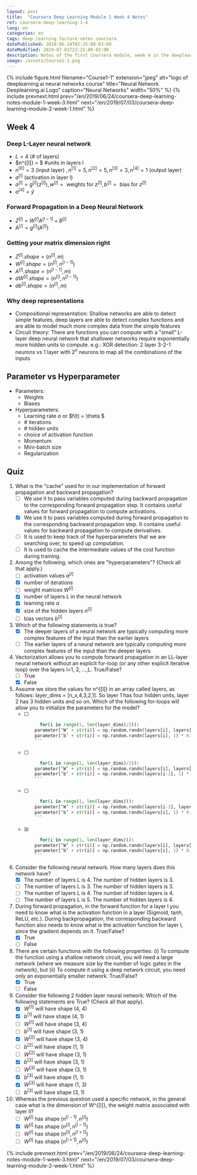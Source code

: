 ```yaml
---
layout: post
title:  "Coursera Deep Learning Module 1 Week 4 Notes"
ref: coursera-deep-learning-1-4
lang: en
categories: en
tags: deep-learning lecture-notes coursera
datePublished: 2019-06-24T02:25:00-03:00
dateModified: 2019-07-01T23:21:00-03:00
description: Notes of the first Coursera module, week 4 in the deeplearning.ai specialization
image: /assets/Course1-1.png
---
```


{% include figure.html filename="Course1-1" extension="jpeg" alt="logo of deeplearning.ai neural networks course" title="Neural Network Deeplearning.ai Logo" caption="Neural Networks" width="50%" %}
{% include prevnext.html prev="/en/2019/06/24/coursera-deep-learning-notes-module-1-week-3.html" next="/en/2019/07/03/coursera-deep-learning-module-2-week-1.html" %}
## Week 4
<script type="text/x-mathjax-config">
MathJax.Hub.Config({
  tex2jax: {inlineMath: [['$','$'], ['\\(','\\)']]},
  displayAlign: "left"
});
</script>
<script src='https://cdnjs.cloudflare.com/ajax/libs/mathjax/2.7.5/latest.js?config=TeX-MML-AM_CHTML' async></script>

### Deep L-Layer neural network

* $L = 4$ (# of layers)
* $n^{[l]} = $ #units in layers l
* $n^{[0]} = 3 \text{ (input layer) }, n^{[1]} = 5, n^{[2]} = 5, n^{[3]} = 3, n^{[4]} = 1 \text{ (output layer) }$
* $a^{[l]}$ (activation in layer l)
* $a^{[l]} = g^{[l]}(z^{[l]}), w^{[l]} = \text{ weights for } z^{[l]}, b^{[l]} = \text{ bias for } z^{[l]}$
* $a^{[4]} = \hat{y}$

### Forward Propagation in a Deep Neural Network

* $Z^{[l]} = W^{[l]}A^{[l-1]} + B^{[l]}$
* $A^{[l]} = g^{[l]}(A^{[l]})$

### Getting your matrix dimension right

* $Z^{[l]}.shape = (n^{[l]}, m)$
* $W^{[l]}.shape = (n^{[l]}, n^{[l-1]})$
* $A^{[l]}.shape = (n^{[l-1]}, m)$
* $dW^{[l]}.shape = (n^{[l]}, n^{[l-1]})$
* $db^{[l]}.shape = (n^{[l]}, m)$

### Why deep representations

* Compositional representation: Shallow networks are able to detect simple features, deep layers are able to detect complex functions and are able to model much more complex data from the simple features
* Circuit theory: There are functions you can compute with a "small" L-layer deep neural network that shallower networks require exponentially more hidden units to compute. e.g.: XOR detection: 2 layer 3-2-1 neurons vs 1 layer with $2^n$ neurons to map all the combinations of the inputs

## Parameter vs Hyperparameter

* Parameters:
	* Weights
	* Biases
* Hyperparameters: 
	* Learning rate $\alpha$ or $f(t) = \theta $
	* \# iterations
	* \# hidden units
	* choice of activation function
	* Momentum
	* Mini-batch size
	* Regularization

## Quiz

1. What is the "cache" used for in our implementation of forward propagation and backward propagation?
	* [ ] We use it to pass variables computed during backward propagation to the corresponding forward propagation step. It contains useful values for forward propagation to compute activations.
	* [X] We use it to pass variables computed during forward propagation to the corresponding backward propagation step. It contains useful values for backward propagation to compute derivatives.
	* [ ] It is used to keep track of the hyperparameters that we are searching over, to speed up computation.
	* [ ] It is used to cache the intermediate values of the cost function during training.

2. Among the following, which ones are "hyperparameters"? (Check all that apply.)
	* [ ] activation values $a^{[l]}$
	* [X] number of iterations
	* [ ] weight matrices $W^{[l]}$
	* [X] number of layers $L$ in the neural network
	* [X] learning rate $\alpha$
	* [X] size of the hidden layers $n^{[l]}$
	* [ ] bias vectors $b^{[l]}$

3. Which of the following statements is true?
	* [X] The deeper layers of a neural network are typically computing more complex features of the input than the earlier layers
	* [ ] The earlier layers of a neural network are typically computing more complex features of the input than the deeper layers

4. Vectorization allows you to compute forward propagation in an LL-layer neural network without an explicit for-loop (or any other explicit iterative loop) over the layers l=1, 2, …,L. True/False?
	* [ ] True
	* [X] False

5. Assume we store the values for n^{[l]} in an array called layers, as follows: layer_dims = [n_x,4,3,2,1]. So layer 1 has four hidden units, layer 2 has 3 hidden units and so on. Which of the following for-loops will allow you to initialize the parameters for the model?
	* [ ] ```python
			for(i in range(1, len(layer_dims)/2)):
		  parameter[‘W’ + str(i)] = np.random.randn(layers[i], layers[i-1])) * 0.01
		  parameter[‘b’ + str(i)] = np.random.randn(layers[i], 1) * 0.01
		  ```
	* [ ] ```python
			for(i in range(1, len(layer_dims)/2)):
		  parameter[‘W’ + str(i)] = np.random.randn(layers[i], layers[i-1])) * 0.01
		  parameter[‘b’ + str(i)] = np.random.randn(layers[i-1], 1) * 0.01
		  ```
	* [ ] ```python
			for(i in range(1, len(layer_dims))):
		  parameter[‘W’ + str(i)] = np.random.randn(layers[i-1], layers[i])) * 0.01
		  parameter[‘b’ + str(i)] = np.random.randn(layers[i], 1) * 0.01
		  ```
	* [X] ```python
			for(i in range(1, len(layer_dims))):
		  parameter[‘W’ + str(i)] = np.random.randn(layers[i], layers[i-1])) * 0.01
		  parameter[‘b’ + str(i)] = np.random.randn(layers[i], 1) * 0.01
		  ```

6. Consider the following neural network. How many layers does this network have?
	* [X] The number of layers L is 4. The number of hidden layers is 3.
	* [ ] The number of layers L is 3. The number of hidden layers is 3.
	* [ ] The number of layers L is 4. The number of hidden layers is 4.
	* [ ] The number of layers L is 5. The number of hidden layers is 4.

7. During forward propagation, in the forward function for a layer l you need to know what is the activation function in a layer (Sigmoid, tanh, ReLU, etc.). During backpropagation, the corresponding backward function also needs to know what is the activation function for layer l, since the gradient depends on it. True/False?
	* [X] True
	* [ ] False

8. There are certain functions with the following properties: (i) To compute the function using a shallow network circuit, you will need a large network (where we measure size by the number of logic gates in the network), but (ii) To compute it using a deep network circuit, you need only an exponentially smaller network. True/False?
	* [X] True
	* [ ] False

9. Consider the following 2 hidden layer neural network:
Which of the following statements are True? (Check all that apply).
	* [X] $W^{[1]}$ will have shape (4, 4)
	* [X] $b^{[1]}$ will have shape (4, 1)
	* [ ] $W^{[1]}$ will have shape (3, 4)
	* [ ] $b^{[1]}$ will have shape (3, 1)
	* [X] $W^{[2]}$ will have shape (3, 4)
	* [ ] $b^{[2]}$ will have shape (1, 1)
	* [ ] $W^{[2]}$ will have shape (3, 1)
	* [X] $b^{[2]}$ will have shape (3, 1)
	* [ ] $W^{[3]}$ will have shape (3, 1)
	* [X] $b^{[3]}$ will have shape (1, 1)
	* [X] $W^{[3]}$ will have shape (1, 3)
	* [ ] $b^{[3]}$ will have shape (3, 1)

10. Whereas the previous question used a specific network, in the general case what is the dimension of W^{[l]}, the weight matrix associated with layer ll?
	* [ ] $W^{[l]}$ has shape $(n^{[l-1]}, n^{[l]})$
	* [X] $W^{[l]}$ has shape $(n^{[l]}, n^{[l-1]})$
	* [ ] $W^{[l]}$ has shape $(n^{[l]}, n^{[l+1]})$
	* [ ] $W^{[l]}$ has shape $(n^{[l+1]}, n^{[l]})$

{% include prevnext.html prev="/en/2019/06/24/coursera-deep-learning-notes-module-1-week-3.html" next="/en/2019/07/03/coursera-deep-learning-module-2-week-1.html" %}